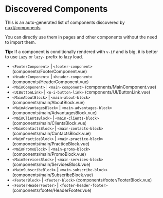 # Discovered Components

This is an auto-generated list of components discovered by [nuxt/components](https://github.com/nuxt/components).

You can directly use them in pages and other components without the need to import them.

**Tip:** If a component is conditionally rendered with `v-if` and is big, it is better to use `Lazy` or `lazy-` prefix to lazy load.

- `<FooterComponent>` | `<footer-component>` (components/FooterComponent.vue)
- `<HeaderComponent>` | `<header-component>` (components/HeaderComponent.vue)
- `<MainComponent>` | `<main-component>` (components/MainComponent.vue)
- `<UIButtonLink>` | `<u-i-button-link>` (components/UI/ButtonLink.vue)
- `<MainAboutBlock>` | `<main-about-block>` (components/main/AboutBlock.vue)
- `<MainAdvantagesBlock>` | `<main-advantages-block>` (components/main/AdvantagesBlock.vue)
- `<MainClientsBlock>` | `<main-clients-block>` (components/main/ClientsBlock.vue)
- `<MainContactsBlock>` | `<main-contacts-block>` (components/main/ContactsBlock.vue)
- `<MainPracticeBlock>` | `<main-practice-block>` (components/main/PracticeBlock.vue)
- `<MainPromoBlock>` | `<main-promo-block>` (components/main/PromoBlock.vue)
- `<MainServicesBlock>` | `<main-services-block>` (components/main/ServicesBlock.vue)
- `<MainSubscribeBlock>` | `<main-subscribe-block>` (components/main/SubscribeBlock.vue)
- `<FooterBlock>` | `<footer-block>` (components/footer/FooterBlock.vue)
- `<FooterHeaderFooter>` | `<footer-header-footer>` (components/footer/HeaderFooter.vue)
